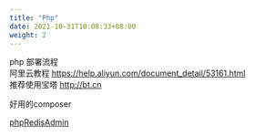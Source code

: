 ```yaml
---
title: "Php"
date: 2021-10-31T10:08:33+08:00
weight: 2
---
```


php 部署流程  
阿里云教程  https://help.aliyun.com/document_detail/53161.html  
推荐使用宝塔 http://bt.cn

好用的composer

[phpRedisAdmin](https://github.com/erikdubbelboer/phpRedisAdmin)
